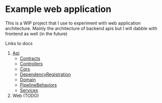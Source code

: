 # Example web application

This is a WIP project that I use to experiment with web application architecture. Mainly the architecture of backend apis but I will dabble with frontend as well (in the future)

Links to docs

1. [Api](./docs/Api.md)
    - [Contracts](./docs/Api/Contracts.md)
    - [Controllers](./docs/Api/Controllers.md)
    - [Cqrs](./docs/Api/Cqrs.md)
    - [DependencyRegistration](./docs/Api/DependencyRegistration.md)
    - [Domain](./docs/Api/Domain.md)
    - [PipelineBehaviors](./docs/Api/PipelineBehaviors.md)
    - [Services](./docs/Api/Services.md)
2. Web (TODO)